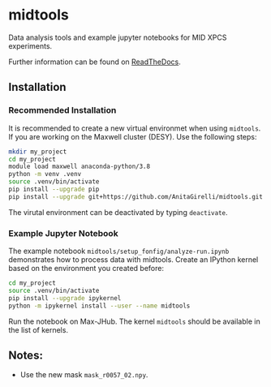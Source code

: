 # midtools

Data analysis tools and example jupyter notebooks for MID XPCS experiments.

Further information can be found on [ReadTheDocs](https://midtools.readthedocs.io/en/latest/index.html).


## Installation

### Recommended Installation

It is recommended to create a new virtual environmet when using `midtools`.
If you are working on the Maxwell cluster (DESY). Use the following steps:

```sh
mkdir my_project
cd my_project
module load maxwell anaconda-python/3.8
python -m venv .venv
source .venv/bin/activate
pip install --upgrade pip
pip install --upgrade git+https://github.com/AnitaGirelli/midtools.git
```

The virutal environment can be deactivated by typing `deactivate`. 


### Example Jupyter Notebook

The example notebook `midtools/setup_fonfig/analyze-run.ipynb` demonstrates how to process data with midtools. 
Create an IPython kernel based on the environment you created before:

```sh
cd my_project
source .venv/bin/activate
pip install --upgrade ipykernel
python -m ipykernel install --user --name midtools
```

Run the notebook on Max-JHub. The kernel `midtools` should be available in the list of kernels.

## Notes:

- Use the new mask `mask_r0057_02.npy`.





